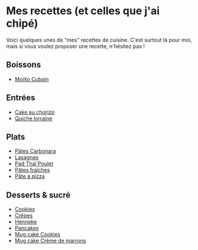 # Mes recettes (et celles que j'ai chipé)
Voici quelques unes de "mes" recettes de cuisine. C'est surtout là pour moi, mais si vous voulez proposer une recette, n'hésitez pas !

## Boissons

- [Mojito Cubain]()

## Entrées

- [Cake au chorizo](./snacks/cake-chorizo.md)
- [Quiche lorraine](./snacks/quiche.md)

## Plats

- [Pâtes Carbonara](./plats/carbonara.md)
- [Lasagnes](./plats/lasagnes.md)
- [Pad Thaï Poulet](./plats/pad-thai.md)
- [Pâtes fraîches](./plats/pates-fraiches.md)
- [Pâte à pizza](./plats/pate-pizza.md)

## Desserts & sucré

- [Cookies](./patisserie/cookie.md)
- [Crêpes](./patisserie/crepes.md)
- [Henneke](./patisserie/henneke.md)
- [Pancakes](./patisserie/pancakes.md)
- [Mug cake Cookies](./patisserie/mug-cake-cookie.md)
- [Mug cake Crème de marrons](./patisserie/mug-cake-marrons.md)
